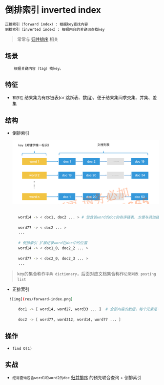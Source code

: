 # 倒排索引 inverted index

    正排索引（forward index）: 根据key查找内容
    倒排索引（inverted index）: 根据内容的关键词查找key

> 常常与 [归并排序](algo-sort-merge.md) 相关

## 场景

        根据关键内容（tag）找key。

## 特征

- `有序性` 结果集为有序链表(or 跳跃表、数组)，便于结果集间求交集、并集、差集

## 结构

- 倒排索引

  ![img](res/inverted-index.png)

```bash

      word14 -> < doc1, doc2 ... > # 包含该word的doc的有序链表，方便与其他链表求交集、并集、差集 

      word77 -> < doc2 ... >
      ...

      # 倒排索引 扩展记录word在doc中的位置
      word14 -> < doc1_0, doc2_2 ... >

      word77 -> < doc2_0, doc2_3 ... >
      ...
```

> key的集合称作`字典 dictionary`，后面对应文档集合称作`记录列表 posting list`

- 正排索引

```bash
  ![img](res/forward-index.png)

      doc1 -> [ word14, word27, word33 ... ]  # 全部内容的数组，每个元素是一个词

      doc2 -> [ word77, word312, word14, word77 ... ]
```

## 操作

- `find O(1)`

## 实战

- `经常查询包含word1和word2的doc` [归并排序](algo-sort-merge.md) 的预先联合查询 + 倒排索引
